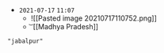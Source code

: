 - `2021-07-17`  `11:07`
	- ![[Pasted image 20210717110752.png]]
	- ͝   [[Madhya Pradesh]]

```query
"jabalpur"
```